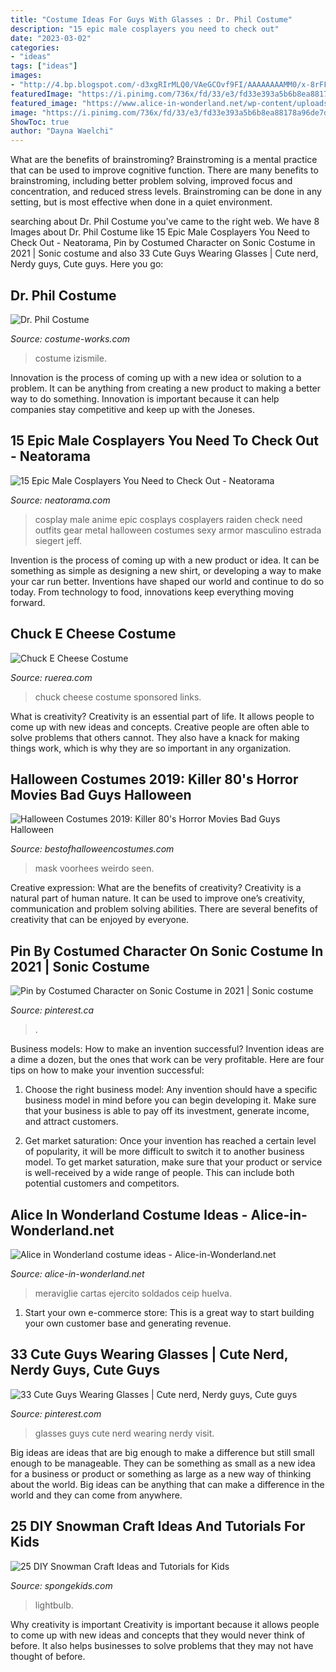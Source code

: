 ```yaml
---
title: "Costume Ideas For Guys With Glasses : Dr. Phil Costume"
description: "15 epic male cosplayers you need to check out"
date: "2023-03-02"
categories:
- "ideas"
tags: ["ideas"]
images:
- "http://4.bp.blogspot.com/-d3xgRIrMLQ0/VAeGCOvf9FI/AAAAAAAAMM0/x-8rFFjNOwE/s1600/A%2BJason%2BCostume%2BWith%2BA%2BBloody%2BMachete.jpg"
featuredImage: "https://i.pinimg.com/736x/fd/33/e3/fd33e393a5b6b8ea88178a96de7daf74--adorable-guys-wearing-glasses.jpg"
featured_image: "https://www.alice-in-wonderland.net/wp-content/uploads/march-of-the-cards-6.jpg"
image: "https://i.pinimg.com/736x/fd/33/e3/fd33e393a5b6b8ea88178a96de7daf74--adorable-guys-wearing-glasses.jpg"
ShowToc: true
author: "Dayna Waelchi"
---
```



What are the benefits of brainstroming?
Brainstroming is a mental practice that can be used to improve cognitive function. There are many benefits to brainstroming, including better problem solving, improved focus and concentration, and reduced stress levels. Brainstroming can be done in any setting, but is most effective when done in a quiet environment.

	

		
searching about Dr. Phil Costume you've came to the right web. We have 8 Images about Dr. Phil Costume like 15 Epic Male Cosplayers You Need to Check Out - Neatorama, Pin by Costumed Character on Sonic Costume in 2021 | Sonic costume and also 33 Cute Guys Wearing Glasses | Cute nerd, Nerdy guys, Cute guys. Here you go:
		
    
## Dr. Phil Costume

<img loading=lazy src="https://photos.costume-works.com/full/dr_phil.jpg" onerror="this.onerror=null;this.src='https://tse3.mm.bing.net/th?id=OIP.RrG-nVeaeRJb8gsbVgEIDAHaKB&amp;pid=15.1';" alt="Dr. Phil Costume">

_Source: costume-works.com_

>costume izismile. 

	

Innovation is the process of coming up with a new idea or solution to a problem. It can be anything from creating a new product to making a better way to do something. Innovation is important because it can help companies stay competitive and keep up with the Joneses.

    
## 15 Epic Male Cosplayers You Need To Check Out - Neatorama

<img loading=lazy src="https://uploads.neatorama.com/images/posts/402/69/69402/1392229774-0.jpg" onerror="this.onerror=null;this.src='https://tse3.mm.bing.net/th?id=OIP.DW1Jh0mmggV3uN4Dzrf-agHaLG&amp;pid=15.1';" alt="15 Epic Male Cosplayers You Need to Check Out - Neatorama">

_Source: neatorama.com_

>cosplay male anime epic cosplays cosplayers raiden check need outfits gear metal halloween costumes sexy armor masculino estrada siegert jeff. 

	

Invention is the process of coming up with a new product or idea. It can be something as simple as designing a new shirt, or developing a way to make your car run better. Inventions have shaped our world and continue to do so today. From technology to food, innovations keep everything moving forward.

    
## Chuck E Cheese Costume

<img loading=lazy src="https://www.ruerea.com/wp-content/uploads/2019/01/maxresdefault_2.jpg" onerror="this.onerror=null;this.src='https://tse1.mm.bing.net/th?id=OIP.TOTURbFDMdUkffgSiHUY_gHaEL&amp;pid=15.1';" alt="Chuck E Cheese Costume">

_Source: ruerea.com_

>chuck cheese costume sponsored links. 

	

What is creativity?
Creativity is an essential part of life. It allows people to come up with new ideas and concepts. Creative people are often able to solve problems that others cannot. They also have a knack for making things work, which is why they are so important in any organization.

    
## Halloween Costumes 2019: Killer 80&#039;s Horror Movies Bad Guys Halloween

<img loading=lazy src="http://4.bp.blogspot.com/-d3xgRIrMLQ0/VAeGCOvf9FI/AAAAAAAAMM0/x-8rFFjNOwE/s1600/A%2BJason%2BCostume%2BWith%2BA%2BBloody%2BMachete.jpg" onerror="this.onerror=null;this.src='https://tse3.mm.bing.net/th?id=OIP.qUD6mv7gw48glTfJfEBP4AHaJ4&amp;pid=15.1';" alt="Halloween Costumes 2019: Killer 80&#039;s Horror Movies Bad Guys Halloween">

_Source: bestofhalloweencostumes.com_

>mask voorhees weirdo seen. 

	

Creative expression: What are the benefits of creativity?
Creativity is a natural part of human nature. It can be used to improve one’s creativity, communication and problem solving abilities. There are several benefits of creativity that can be enjoyed by everyone.

    
## Pin By Costumed Character On Sonic Costume In 2021 | Sonic Costume

<img loading=lazy src="https://i.pinimg.com/736x/7a/79/c3/7a79c324412e56c6d943796e62db699f.jpg" onerror="this.onerror=null;this.src='https://tse2.mm.bing.net/th?id=OIP.s3sfZ3Yg1qS9coxAFo2PcQHaJ3&amp;pid=15.1';" alt="Pin by Costumed Character on Sonic Costume in 2021 | Sonic costume">

_Source: pinterest.ca_

>. 

	

Business models: How to make an invention successful?
Invention ideas are a dime a dozen, but the ones that work can be very profitable. Here are four tips on how to make your invention successful:
1. Choose the right business model: Any invention should have a specific business model in mind before you can begin developing it. Make sure that your business is able to pay off its investment, generate income, and attract customers.

2. Get market saturation: Once your invention has reached a certain level of popularity, it will be more difficult to switch it to another business model. To get market saturation, make sure that your product or service is well-received by a wide range of people. This can include both potential customers and competitors.


    
## Alice In Wonderland Costume Ideas - Alice-in-Wonderland.net

<img loading=lazy src="https://www.alice-in-wonderland.net/wp-content/uploads/march-of-the-cards-6.jpg" onerror="this.onerror=null;this.src='https://tse2.mm.bing.net/th?id=OIP.Lb1tw3Fl3JGJULT6BOAV4AHaF7&amp;pid=15.1';" alt="Alice in Wonderland costume ideas - Alice-in-Wonderland.net">

_Source: alice-in-wonderland.net_

>meraviglie cartas ejercito soldados ceip huelva. 

	

1. Start your own e-commerce store: This is a great way to start building your own customer base and generating revenue.

    
## 33 Cute Guys Wearing Glasses | Cute Nerd, Nerdy Guys, Cute Guys

<img loading=lazy src="https://i.pinimg.com/736x/fd/33/e3/fd33e393a5b6b8ea88178a96de7daf74--adorable-guys-wearing-glasses.jpg" onerror="this.onerror=null;this.src='https://tse1.mm.bing.net/th?id=OIP.IBksWOrgHoRDg_a8WGShegAAAA&amp;pid=15.1';" alt="33 Cute Guys Wearing Glasses | Cute nerd, Nerdy guys, Cute guys">

_Source: pinterest.com_

>glasses guys cute nerd wearing nerdy visit. 

	

Big ideas are ideas that are big enough to make a difference but still small enough to be manageable. They can be something as small as a new idea for a business or product or something as large as a new way of thinking about the world. Big ideas can be anything that can make a difference in the world and they can come from anywhere.

    
## 25 DIY Snowman Craft Ideas And Tutorials For Kids

<img loading=lazy src="https://spongekids.com/wp-content/uploads/2016/12/diy-snowman/24-diy-snowman-crafts-for-kids.jpg" onerror="this.onerror=null;this.src='https://tse1.mm.bing.net/th?id=OIP.y5_UlIUsIvCaSnE0SlqBaQHaLH&amp;pid=15.1';" alt="25 DIY Snowman Craft Ideas and Tutorials for Kids">

_Source: spongekids.com_

>lightbulb. 

	

Why creativity is important
Creativity is important because it allows people to come up with new ideas and concepts that they would never think of before. It also helps businesses to solve problems that they may not have thought of before.

